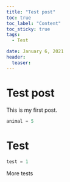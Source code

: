 ```yaml
---
title: "Test post"
toc: true
toc_label: "Content"
toc_sticky: true
tags:
  - Test

date: January 6, 2021
header:
  teaser:
---
```


# Test post
This is my first post.

```python
animal = 5
```

# Test

```python
test = 1
```

More tests
